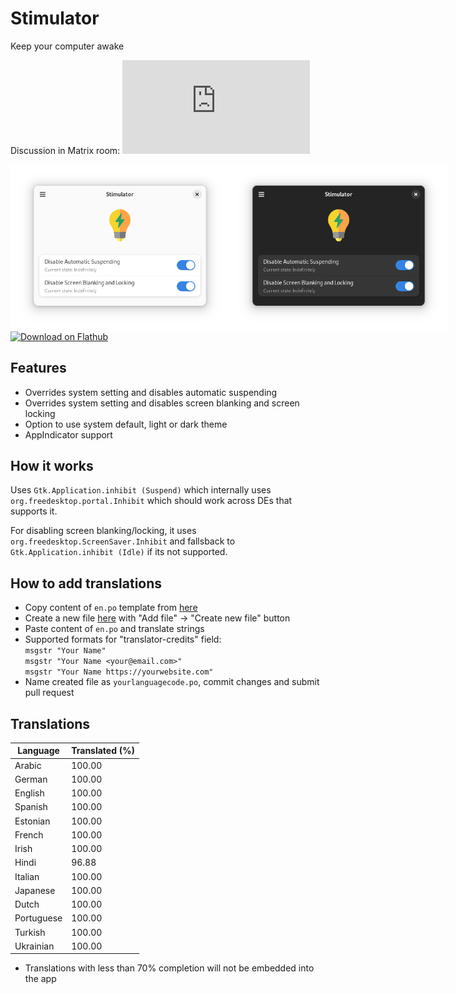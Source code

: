 # Stimulator

Keep your computer awake

Discussion in Matrix room:
[![Matrix Space](https://img.shields.io/matrix/stimulator:matrix.org)](https://matrix.to/#/#stimulator:matrix.org)

<div style="display:flex;">
<img style="width:25em;" src="https://raw.githubusercontent.com/sigmaSd/Stimulator/master/distro/demo_light_active.png"/>
<img style="width:25em;" src="https://raw.githubusercontent.com/sigmaSd/Stimulator/master/distro/demo_dark_active.png"/>
</div>

<a href='https://flathub.org/apps/io.github.sigmasd.stimulator'>
  <img width='240' alt='Download on Flathub' src='https://dl.flathub.org/assets/badges/flathub-badge-i-en.png'/>
</a>

## Features

- Overrides system setting and disables automatic suspending
- Overrides system setting and disables screen blanking and screen locking
- Option to use system default, light or dark theme
- AppIndicator support

## How it works

Uses `Gtk.Application.inhibit (Suspend)` which internally uses
`org.freedesktop.portal.Inhibit` which should work across DEs that supports it.

For disabling screen blanking/locking, it uses
`org.freedesktop.ScreenSaver.Inhibit` and fallsback to
`Gtk.Application.inhibit (Idle)` if its not supported.

## How to add translations

- Copy content of `en.po` template from
  <a href="https://github.com/sigmaSd/Stimulator/blob/master/po/en.po" target="_blank">here</a>
- Create a new file
  <a href="https://github.com/sigmaSd/Stimulator/tree/master/po" target="_blank">here</a>
  with "Add file" -> "Create new file" button
- Paste content of `en.po` and translate strings
- Supported formats for "translator-credits" field:\
  `msgstr "Your Name"`\
  `msgstr "Your Name <your@email.com>"`\
  `msgstr "Your Name https://yourwebsite.com"`
- Name created file as `yourlanguagecode.po`, commit changes and submit pull
  request

## Translations

| Language   | Translated (%) |
| ---------- | -------------- |
| Arabic     | 100.00         |
| German     | 100.00         |
| English    | 100.00         |
| Spanish    | 100.00         |
| Estonian   | 100.00         |
| French     | 100.00         |
| Irish      | 100.00         |
| Hindi      | 96.88          |
| Italian    | 100.00         |
| Japanese   | 100.00         |
| Dutch      | 100.00         |
| Portuguese | 100.00         |
| Turkish    | 100.00         |
| Ukrainian  | 100.00         |

- Translations with less than 70% completion will not be embedded into the app
